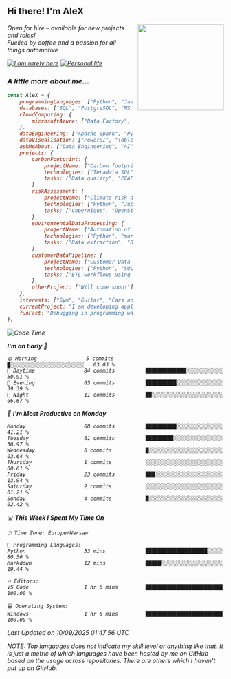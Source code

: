 <h2>Hi there! I'm AleX</h2>
<img align='right' src="https://media1.giphy.com/media/qgQUggAC3Pfv687qPC/giphy.gif" width="200" style="margin-left: 10px;">
<p><em>Open for hire – available for new projects and roles!</a>
</br>Fuelled by coffee and a passion for all things automotive</a>
<!-- </br>Student of <a href="https://www.sgh.waw.pl/en">Warsaw School of Economics</a>
</em></p> -->

[![I am rarely here](https://img.shields.io/badge/I_am_rarely_here-1877F2?style=for-the-badge&logo=facebook&logoColor=white)](https://www.facebook.com/aleksander.mazur.77)
[![Personal life](https://img.shields.io/badge/Personal_life-E4405F?style=for-the-badge&logo=instagram&logoColor=white)](https://www.instagram.com/evi_alex.pl/)
<!-- [![Work contact](https://img.shields.io/badge/Work_contact-0077B5?style=for-the-badge&logo=linkedin&logoColor=white)](https://www.linkedin.com/in/aleksander-mazur-bb3416253/) -->

### A little more about me...  

```javascript
const AleX = {
    programmingLanguages: ["Python", "JavaScript", "SQL", "R", "HTML", "CSS"],
    databases: ["SQL", "PostgreSQL", "MS SQL", "Teradata", "MongoDB"],
    cloudComputing: {
        microsoftAzure: ["Data Factory", "Data Lake Storage", "Functions", "Logic Apps", "Synapse", "API Management"]
    },
    dataEngineering: ["Apache Spark", "PySpark", "Databricks", "Apache Airflow"],
    dataVisualisation: ["PowerBI", "Tableau"],
    askMeAbout: ["Data Engineering", "AI", "Data Science", "Software Development"],
    projects: {
        carbonFootprint: {
            projectName: ["Carbon footprint calculations in D-SIB"],
            technologies: ["Teradata SQL", "MS SQL", "Power BI"],
            tasks: ["Data quality", "PCAF methodology", "Code documentation"]
        },
        riskAssessment: {
            projectName: ["Climate risk assessment for European bank"],
            technologies: ["Python", "Jupiter Notebook", "SQLite"],
            tasks: ["Copernicus", "OpenStreetMap", "ERA-5", "CMIP6", "Application for physical risk", "Development of heatmaps"]
        },
        environmentalDataProcessing: {
            projectName: ["Automation of Exiobase 3 Environmental Data Processing"],
            technologies: ["Python", "mariopy/pymrio"],
            tasks: ["Data extraction", "Data processing", "Code documentation", "Filter interface"]
        },
        customerDataPipeline: {
            projectName: ["Customer Data Pipeline for E-Commerce Personalization"],
            technologies: ["Python", "SQL", "NoSQL", "API", "Microsoft Azure", "PySpark", "Databricks", "PowerBI"],
            tasks: ["ETL workflows using Python and SQL", "ADF pipeline to integrate data", "Data transformations using Spark", "PowerBI dashboards"]
        },
        otherProject: ["Will come soon!"]
    },
    interests: ["Gym", "Guitar", "Cars and everything about them", "Chess", "I'm something a cook myself"],
    currentProject: "I am developing application which will calculate physical activies for countries based on data base of Copernicus",
    funFact: "Debugging in programming was named after the incident mentioned above. Grace Hopper's team removed the moth from the computer and kept it as a specimen in their logbook."
};
```

<!--START_SECTION:waka-->
![Code Time](http://img.shields.io/badge/Code%20Time-242%20hrs%2021%20mins-blue)

**I'm an Early 🐤** 

```text
🌞 Morning                5 commits           █░░░░░░░░░░░░░░░░░░░░░░░░   03.03 % 
🌆 Daytime                84 commits          █████████████░░░░░░░░░░░░   50.91 % 
🌃 Evening                65 commits          ██████████░░░░░░░░░░░░░░░   39.39 % 
🌙 Night                  11 commits          ██░░░░░░░░░░░░░░░░░░░░░░░   06.67 % 
```
📅 **I'm Most Productive on Monday** 

```text
Monday                   68 commits          ██████████░░░░░░░░░░░░░░░   41.21 % 
Tuesday                  61 commits          █████████░░░░░░░░░░░░░░░░   36.97 % 
Wednesday                6 commits           █░░░░░░░░░░░░░░░░░░░░░░░░   03.64 % 
Thursday                 1 commits           ░░░░░░░░░░░░░░░░░░░░░░░░░   00.61 % 
Friday                   23 commits          ███░░░░░░░░░░░░░░░░░░░░░░   13.94 % 
Saturday                 2 commits           ░░░░░░░░░░░░░░░░░░░░░░░░░   01.21 % 
Sunday                   4 commits           █░░░░░░░░░░░░░░░░░░░░░░░░   02.42 % 
```


📊 **This Week I Spent My Time On** 

```text
🕑︎ Time Zone: Europe/Warsaw

💬 Programming Languages: 
Python                   53 mins             ████████████████████░░░░░   80.56 % 
Markdown                 12 mins             █████░░░░░░░░░░░░░░░░░░░░   19.44 % 

🔥 Editors: 
VS Code                  1 hr 6 mins         █████████████████████████   100.00 % 

💻 Operating System: 
Windows                  1 hr 6 mins         █████████████████████████   100.00 % 
```


 Last Updated on 10/09/2025 01:47:56 UTC
<!--END_SECTION:waka-->

NOTE: Top languages does not indicate my skill level or anything like that. It is just a metric of which languages have been hosted by me on GitHub based on the usage across repositories. There are others which I haven't put up on GitHub.
